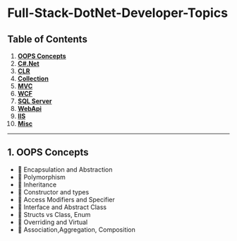 # Full-Stack-DotNet-Developer-Topics

## Table of Contents

1. **[OOPS Concepts](#1-oops-concepts)**
2. **[C#.Net](#1-call-stack)**
3. **[CLR](#2-primitive-types)**
4. **[Collection](#2-primitive-types)**
5. **[MVC](#2-primitive-types)**
6. **[WCF](#2-primitive-types)**
7. **[SQL Server](#2-primitive-types)**
8. **[WebApi](#2-primitive-types)**
9. **[IIS](#2-primitive-types)**
10. **[Misc](#2-primitive-types)**

---

## 1. OOPS Concepts

* 📜 Encapsulation and Abstraction
* 📜 Polymorphism
* 📜 Inheritance
* 📜 Constructor and types
* 📜 Access Modifiers and Specifier
* 📜 Interface and Abstract Class
* 📜 Structs vs Class, Enum
* 📜 Overriding and Virtual
* 📜 Association,Aggregation, Composition

